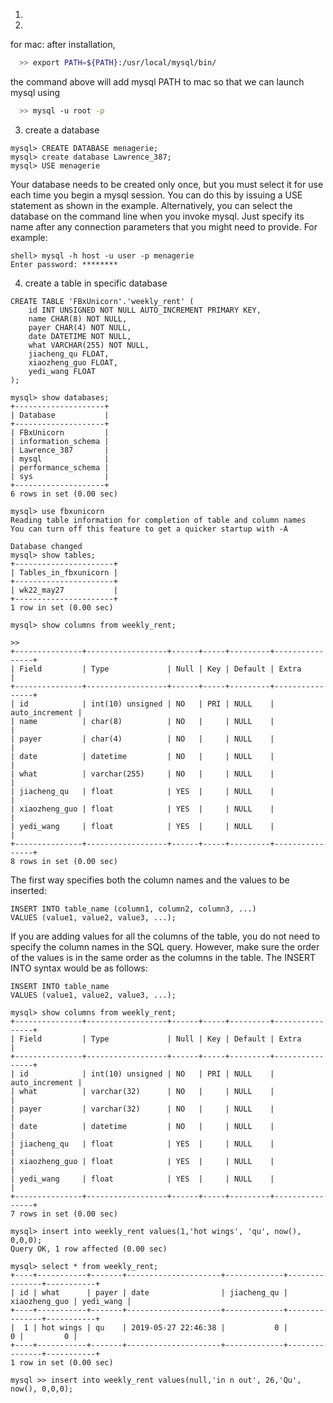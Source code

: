 1)

2)
for mac:
after installation, 
  
``` bash  
  >> export PATH=${PATH}:/usr/local/mysql/bin/
```
the command above will add mysql PATH to mac so that we can launch mysql using 

``` bash  
  >> mysql -u root -p
```
3) create a database
```
mysql> CREATE DATABASE menagerie;
mysql> create database Lawrence_387;
mysql> USE menagerie
```
Your database needs to be created only once, but you must select it for use each time you begin a mysql session. You can do this by issuing a USE statement as shown in the example. Alternatively, you can select the database on the command line when you invoke mysql. Just specify its name after any connection parameters that you might need to provide. For example:
``` mysql
shell> mysql -h host -u user -p menagerie
Enter password: ********
```

4) create a table in specific database

``` mysql
CREATE TABLE 'FBxUnicorn'.'weekly_rent' (
    id INT UNSIGNED NOT NULL AUTO_INCREMENT PRIMARY KEY,
    name CHAR(8) NOT NULL,
    payer CHAR(4) NOT NULL,
    date DATETIME NOT NULL,
    what VARCHAR(255) NOT NULL,
    jiacheng_qu FLOAT,
    xiaozheng_guo FLOAT,
    yedi_wang FLOAT
);
```
``` mysql
mysql> show databases;
+--------------------+
| Database           |
+--------------------+
| FBxUnicorn         |
| information_schema |
| Lawrence_387       |
| mysql              |
| performance_schema |
| sys                |
+--------------------+
6 rows in set (0.00 sec)

mysql> use fbxunicorn
Reading table information for completion of table and column names
You can turn off this feature to get a quicker startup with -A

Database changed
mysql> show tables;
+----------------------+
| Tables_in_fbxunicorn |
+----------------------+
| wk22_may27           |
+----------------------+
1 row in set (0.00 sec)
```

``` mysql
mysql> show columns from weekly_rent;

>> 
+---------------+------------------+------+-----+---------+----------------+
| Field         | Type             | Null | Key | Default | Extra          |
+---------------+------------------+------+-----+---------+----------------+
| id            | int(10) unsigned | NO   | PRI | NULL    | auto_increment |
| name          | char(8)          | NO   |     | NULL    |                |
| payer         | char(4)          | NO   |     | NULL    |                |
| date          | datetime         | NO   |     | NULL    |                |
| what          | varchar(255)     | NO   |     | NULL    |                |
| jiacheng_qu   | float            | YES  |     | NULL    |                |
| xiaozheng_guo | float            | YES  |     | NULL    |                |
| yedi_wang     | float            | YES  |     | NULL    |                |
+---------------+------------------+------+-----+---------+----------------+
8 rows in set (0.00 sec)

```



The first way specifies both the column names and the values to be inserted:
``` mysql
INSERT INTO table_name (column1, column2, column3, ...)
VALUES (value1, value2, value3, ...);
```
If you are adding values for all the columns of the table, you do not need to specify the column names in the SQL query. However, make sure the order of the values is in the same order as the columns in the table. The INSERT INTO syntax would be as follows:
``` mysql
INSERT INTO table_name
VALUES (value1, value2, value3, ...);

```


``` mysql
mysql> show columns from weekly_rent;
+---------------+------------------+------+-----+---------+----------------+
| Field         | Type             | Null | Key | Default | Extra          |
+---------------+------------------+------+-----+---------+----------------+
| id            | int(10) unsigned | NO   | PRI | NULL    | auto_increment |
| what          | varchar(32)      | NO   |     | NULL    |                |
| payer         | varchar(32)      | NO   |     | NULL    |                |
| date          | datetime         | NO   |     | NULL    |                |
| jiacheng_qu   | float            | YES  |     | NULL    |                |
| xiaozheng_guo | float            | YES  |     | NULL    |                |
| yedi_wang     | float            | YES  |     | NULL    |                |
+---------------+------------------+------+-----+---------+----------------+
7 rows in set (0.00 sec)
```
``` mysql
mysql> insert into weekly_rent values(1,'hot wings', 'qu', now(), 0,0,0);
Query OK, 1 row affected (0.00 sec)

mysql> select * from weekly_rent;
+----+-----------+-------+---------------------+-------------+---------------+-----------+
| id | what      | payer | date                | jiacheng_qu | xiaozheng_guo | yedi_wang |
+----+-----------+-------+---------------------+-------------+---------------+-----------+
|  1 | hot wings | qu    | 2019-05-27 22:46:38 |           0 |             0 |         0 |
+----+-----------+-------+---------------------+-------------+---------------+-----------+
1 row in set (0.00 sec)

```

``` mysql
mysql >> insert into weekly_rent values(null,'in n out', 26,'Qu', now(), 0,0,0);
```


